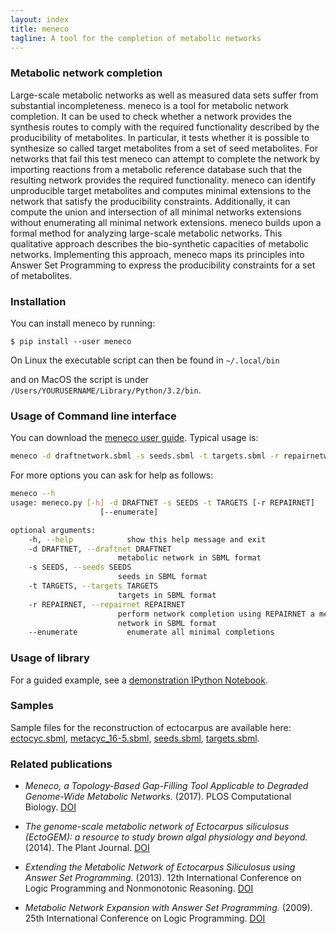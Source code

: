 ```yaml
---
layout: index
title: meneco
tagline: A tool for the completion of metabolic networks
---
```


### Metabolic network completion

Large-scale metabolic networks as well as measured data sets suffer from substantial incompleteness. 
meneco is a tool for metabolic network completion. It can be used to check whether a network provides the synthesis routes to comply with the required functionality described by the producibility of metabolites. 
In particular, it tests whether it is possible to synthesize so called target metabolites from a set of seed metabolites. For networks that fail this test meneco can attempt to complete the network by importing reactions from a metabolic reference database such that the resulting network provides the required functionality.
meneco can identify unproducible target metabolites and computes minimal extensions to the network that satisfy the producibility constraints. Additionally, it can compute the union and intersection of all minimal networks extensions without enumerating all minimal network extensions. meneco builds upon a formal method for analyzing large-scale metabolic networks. This qualitative approach describes the bio-synthetic capacities of metabolic networks.
Implementing this approach, meneco maps its principles into Answer Set Programming to express the producibility constraints for a set of metabolites.


### Installation 

You can install meneco by running:

	$ pip install --user meneco

On Linux the executable script can then be found in ``~/.local/bin``

and on MacOS the script is under ``/Users/YOURUSERNAME/Library/Python/3.2/bin``.


### Usage of Command line interface

You can download the [meneco user guide](https://bioasp.github.io/meneco/guide/guide.pdf).
Typical usage is:

```sh
meneco -d draftnetwork.sbml -s seeds.sbml -t targets.sbml -r repairnetwork.sbml
```

For more options you can ask for help as follows:

```sh
meneco --h
usage: meneco.py [-h] -d DRAFTNET -s SEEDS -t TARGETS [-r REPAIRNET]
                    [--enumerate]

optional arguments:
    -h, --help            show this help message and exit
    -d DRAFTNET, --draftnet DRAFTNET
                        metabolic network in SBML format
    -s SEEDS, --seeds SEEDS
                        seeds in SBML format
    -t TARGETS, --targets TARGETS
                        targets in SBML format
    -r REPAIRNET, --repairnet REPAIRNET
                        perform network completion using REPAIRNET a metabolic
                        network in SBML format
    --enumerate           enumerate all minimal completions
```


### Usage of library

For a guided example, see a [demonstration IPython Notebook](http://nbviewer.jupyter.org/github/bioasp/meneco/blob/master/meneco.ipynb).


### Samples

Sample files for the reconstruction of ectocarpus are available here:
      [ectocyc.sbml](http://bioasp.github.io/downloads/samples/ectodata/ectocyc.sbml), [metacyc_16-5.sbml](http://bioasp.github.io/downloads/samples/ectodata/metacyc_16-5.sbml), [seeds.sbml](http://bioasp.github.io/downloads/samples/ectodata/seeds.sbml), [targets.sbml](http://bioasp.github.io/downloads/samples/ectodata/targets.sbml).


### Related publications

* *Meneco, a Topology-Based Gap-Filling Tool Applicable to Degraded Genome-Wide Metabolic Networks.* (2017). PLOS Computational Biology. [DOI](http://dx.doi.org/10.1371/journal.pcbi.1005276)

* *The genome-scale metabolic network of Ectocarpus siliculosus (EctoGEM): a resource to study brown algal physiology and beyond.* (2014). The Plant Journal. [DOI](http://dx.doi.org/10.1111/tpj.12627)


* *Extending the Metabolic Network of Ectocarpus Siliculosus using Answer Set Programming.* (2013). 12th International Conference on Logic Programming and Nonmonotonic Reasoning. [DOI](http://dx.doi.org/10.1007/978-3-642-40564-8_25)

* *Metabolic Network Expansion with Answer Set Programming.* (2009). 25th International Conference on Logic Programming. [DOI](http://dx.doi.org/10.1007/978-3-642-02846-5_27)
